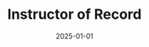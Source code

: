 ---
title: "Instructor of Record"
collection: teaching
course: Econ 331-Environmental Economics
permalink: /teaching/econ-331/
venue: Binghamton University (SUNY)
date: 2025-01-01
semesters: "Fall 2025"
syllabus: 'http://casetatro.github.io/teaching/Syllabus-Fall-2025-331.pdf'
final-project: ""
---